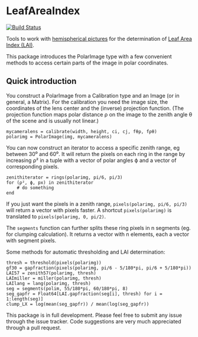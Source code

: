 # LeafAreaIndex

[![Build Status](https://travis-ci.org/ETC-UA/LeafAreaIndex.jl.svg?branch=master)](https://travis-ci.org/ETC-UA/LeafAreaIndex.jl)

Tools to work with [hemispherical pictures](http://en.wikipedia.org/wiki/Hemispherical_photography) for the determination of [Leaf Area Index (LAI)](http://en.wikipedia.org/wiki/Leaf_area_index).

This package introduces the PolarImage type with a few convenient methods to access certain parts of the image in polar coordinates.

## Quick introduction

You construct a PolarImage from a Calibration type and an Image (or in general, a Matrix). For the calibration you need the image size, the coordinates of the lens center and the (inverse) projection function. 
(The projection function maps polar distance ρ on the image to the zenith angle θ of the scene and is usually not linear.)

    mycameralens = calibrate(width, height, ci, cj, fθρ, fρθ)
    polarimg = PolarImage(img, mycameralens)

You can now construct an iterator to access a specific zenith range, eg between 30⁰ and 60⁰. It will return the pixels on each ring in the range by increasing ρ² in a tuple with a vector of polar angles ϕ and a vector of corresponding pixels.

    zenithiterator = rings(polarimg, pi/6, pi/3)
    for (ρ², ϕ, px) in zenithiterator
        # do something
    end

If you just want the pixels in a zenith range, `pixels(polarimg, pi/6, pi/3)` will return a vector with pixels faster. A shortcut `pixels(polarimg)` is translated to `pixels(polarimg, 0, pi/2)`.

The `segments` function can further splits these ring pixels in n segments (eg. for clumping calculation). It returns a vector with n elements, each a vector with segment pixels.

Some methods for automatic thresholding and LAI determination:

    thresh = threshold(pixels(polarimg))
    gf30 = gapfraction(pixels(polarimg, pi/6 - 5/180*pi, pi/6 + 5/180*pi))
    LAI57 = zenith57(polarimg, thresh)
    LAImiller = miller(polarimg, thresh)
    LAIlang = lang(polarimg, thresh)
    seg = segments(polim, 55/180*pi, 60/180*pi, 8)
    seg_gapfr = Float64[LAI.gapfraction(seg[i], thresh) for i = 1:length(seg)]
    clump_LX = log(mean(seg_gapfr)) / mean(log(seg_gapfr))

This package is in full development. Please feel free to submit any issue through the issue tracker. Code suggestions are very much appreciated through a pull request.



